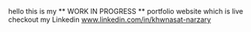 hello this is my ** WORK IN PROGRESS ** portfolio website which is live 
checkout my Linkedin www.linkedin.com/in/khwnasat-narzary
